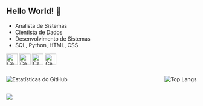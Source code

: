 ## Hello World! 👋

- Analista de Sistemas
- Cientista de Dados
- Desenvolvimento de Sistemas
- SQL, Python, HTML, CSS
<div>
  <img align="center" alt="Gaab-SQLServer" height="30" width="30" src="https://cdn.jsdelivr.net/gh/devicons/devicon/icons/microsoftsqlserver/microsoftsqlserver-plain.svg">
  <img align="center" alt="Gaab-Python" height="30" width="30" src="https://cdn.jsdelivr.net/gh/devicons/devicon/icons/python/python-original.svg">
  <img align="center" alt="Gaab-HTML" height="30" width="30" src="https://cdn.jsdelivr.net/gh/devicons/devicon/icons/html5/html5-original.svg">
  <img align="center" alt="Gaab-CSS" height="30" width="30" src="https://cdn.jsdelivr.net/gh/devicons/devicon/icons/css3/css3-original.svg">
</div>

##

<div style="display: flex; justify-content: space-between; gap: 10px;">
  <img src="https://github-readme-stats.vercel.app/api?username=gaabsilva&show_icons=true&theme=radical" alt="Estatísticas do GitHub">
   <img src="https://github-readme-stats.vercel.app/api/top-langs/?username=danielperitofd&layout=compact" alt="Top Langs">
</div>

##

<div> 
  <a href="https://www.linkedin.com/in/gabrielsilvaIT/" target="_blank"><img src="https://img.shields.io/badge/-LinkedIn-%230077B5?style=for-the-badge&logo=linkedin&logoColor=white" target="_blank"></a> 
</div>

